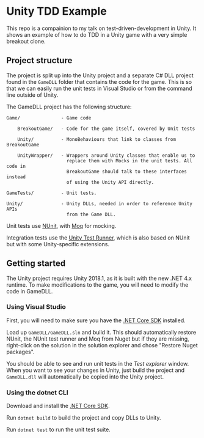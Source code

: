 # Unity TDD Example

This repo is a compainion to my talk on test-driven-development in Unity. It 
shows an example of how to do TDD in a Unity game with a very simple breakout
clone.

## Project structure

The project is split up into the Unity project and a separate C# DLL project
found in the `GameDLL` folder that contains the code for the game. This is 
so that we can easily run the unit tests in Visual Studio or from the command 
line outside of Unity.

The GameDLL project has the following structure:

    Game/               - Game code

        BreakoutGame/   - Code for the game itself, covered by Unit tests

        Unity/          - MonoBehaviours that link to classes from BreakoutGame

        UnityWrapper/   - Wrappers around Unity classes that enable us to 
                          replace them with Mocks in the unit tests. All code in
                          BreakoutGame should talk to these interfaces instead
                          of using the Unity API directly.

    GameTests/          - Unit tests.

    Unity/              - Unity DLLs, needed in order to reference Unity APIs 
                          from the Game DLL.

Unit tests use [NUnit](http://nunit.org/), with [Moq](https://github.com/Moq/moq4/wiki/Quickstart)
for mocking.

Integration tests use the [Unity Test Runner](https://docs.unity3d.com/Manual/testing-editortestsrunner.html),
which is also based on NUnit but with some Unity-specific extensions.



## Getting started

The Unity project requires Unity 2018.1, as it is built with the new .NET 4.x 
runtime. To make modifications to the game, you will need to modify the code in 
GameDLL.

### Using Visual Studio

First, you will need to make sure you have the [.NET Core SDK](https://www.microsoft.com/net/learn/get-started)
installed.

Load up `GameDLL/GameDLL.sln` and build it. This should automatically restore 
NUnit, the NUnit test runner and Moq from Nuget but if they are missing, 
right-click on the solution in the solution explorer and chose "Restore Nuget 
packages". 

You should be able to see and run unit tests in the *Test explorer* window. 
When you want to see your changes in Unity, just build the project and 
`GameDLL.dll` will automatically be copied into the Unity project.

### Using the dotnet CLI

Download and install the
[.NET Core SDK](https://www.microsoft.com/net/learn/get-started).

Run `dotnet build` to build the project and copy DLLs to Unity.

Run `dotnet test` to run the unit test suite.